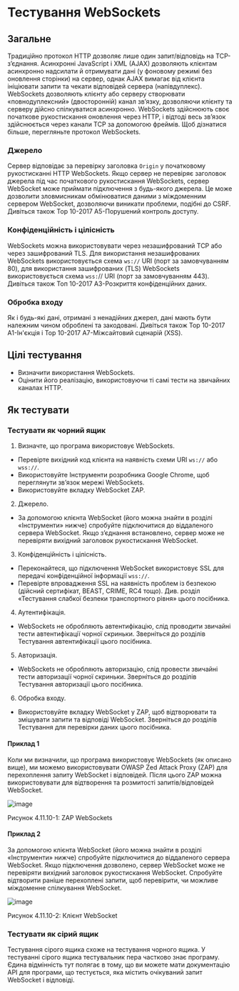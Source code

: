 # Тестування WebSockets

## Загальне

Традиційно протокол HTTP дозволяє лише один запит/відповідь на TCP-з’єднання. Асинхронні JavaScript і XML (AJAX) дозволяють клієнтам асинхронно надсилати й отримувати дані (у фоновому режимі без оновлення сторінки) на сервер, однак AJAX вимагає від клієнта ініціювати запити та чекати відповідей сервера (напівдуплекс).
WebSockets дозволяють клієнту або серверу створювати «повнодуплексний» (двосторонній) канал зв’язку, дозволяючи клієнту та серверу дійсно спілкуватися асинхронно. WebSockets здійснюють своє початкове рукостискання оновлення через HTTP, і відтоді весь зв’язок здійснюється через канали TCP за допомогою фреймів. Щоб дізнатися більше, перегляньте протокол WebSockets.

### Джерело
Сервер відповідає за перевірку заголовка ```Origin``` у початковому рукостисканні HTTP WebSockets. Якщо сервер не перевіряє заголовок джерела під час початкового рукостискання WebSockets, сервер WebSocket може приймати підключення з будь-якого джерела. Це може дозволити зловмисникам обмінюватися даними з міждоменним сервером WebSocket, дозволяючи виникати проблеми, подібні до CSRF. Дивіться також Top 10-2017 A5-Порушений контроль доступу.

### Конфіденційність і цілісність 
WebSockets можна використовувати через незашифрований TCP або через зашифрований TLS. Для використання незашифрованих WebSockets використовується схема ```ws://``` URI (порт за замовчуванням 80), для використання зашифрованих (TLS) WebSockets використовується схема ```wss:```// URI (порт за замовчуванням 443). Дивіться також Топ 10-2017 A3-Розкриття конфіденційних даних.

### Обробка входу
Як і будь-які дані, отримані з ненадійних джерел, дані мають бути належним чином оброблені та закодовані. Дивіться також Top 10-2017 A1-Ін'єкція і Top 10-2017 A7-Міжсайтовий сценарій (XSS).

## Цілі тестування

- Визначити використання WebSockets.
- Оцінити його реалізацію, використовуючи ті самі тести на звичайних каналах HTTP.

## Як тестувати

### Тестувати як чорний ящик
1. Визначте, що програма використовує WebSockets.
- Перевірте вихідний код клієнта на наявність схеми URI ```ws://``` або ```wss://```.
- Використовуйте Інструменти розробника Google Chrome, щоб переглянути зв’язок мережі WebSockets.
- Використовуйте вкладку WebSocket ZAP.
2. Джерело.
- За допомогою клієнта WebSocket (його можна знайти в розділі «Інструменти» нижче) спробуйте підключитися до віддаленого сервера WebSocket. Якщо з’єднання встановлено, сервер може не перевіряти вихідний заголовок рукостискання WebSocket.
3. Конфіденційність і цілісність.
- Переконайтеся, що підключення WebSocket використовує SSL для передачі конфіденційної інформації ```wss://```.
- Перевірте впровадження SSL на наявність проблем із безпекою (дійсний сертифікат, BEAST, CRIME, RC4 тощо). Див. розділ «Тестування слабкої безпеки транспортного рівня» цього посібника.
4. Аутентифікація.
- WebSockets не обробляють автентифікацію, слід проводити звичайні тести автентифікації чорної скриньки. Зверніться до розділів Тестування автентифікації цього посібника.
5. Авторизація.
- WebSockets не обробляють авторизацію, слід провести звичайні тести авторизації чорної скриньки. Зверніться до розділів Тестування авторизації цього посібника.
6. Обробка входу.
- Використовуйте вкладку WebSocket у ZAP, щоб відтворювати та змішувати запити та відповіді WebSocket. Зверніться до розділів Тестування для перевірки даних цього посібника.

#### Приклад 1
Коли ми визначили, що програма використовує WebSockets (як описано вище), ми можемо використовувати OWASP Zed Attack Proxy (ZAP) для перехоплення запиту WebSocket і відповідей. Після цього ZAP можна використовувати для відтворення та розмитості запитів/відповідей WebSocket.

![image](https://owasp.org/www-project-web-security-testing-guide/stable/4-Web_Application_Security_Testing/11-Client-side_Testing/images/OWASP_ZAP_WebSockets.png)

Рисунок 4.11.10-1: ZAP WebSockets

#### Приклад 2
За допомогою клієнта WebSocket (його можна знайти в розділі «Інструменти» нижче) спробуйте підключитися до віддаленого сервера WebSocket. Якщо підключення дозволено, сервер WebSocket може не перевіряти вихідний заголовок рукостискання WebSocket. Спробуйте відтворити раніше перехоплені запити, щоб перевірити, чи можливе міждоменне спілкування WebSocket.

![image](https://owasp.org/www-project-web-security-testing-guide/stable/4-Web_Application_Security_Testing/11-Client-side_Testing/images/WebSocket_Client.png)

Рисунок 4.11.10-2: Клієнт WebSocket

### Тестувати як сірий ящик
Тестування сірого ящика схоже на тестування чорного ящика. У тестуванні сірого ящика тестувальник пера частково знає програму. Єдина відмінність тут полягає в тому, що ви можете мати документацію API для програми, що тестується, яка містить очікуваний запит WebSocket і відповіді.